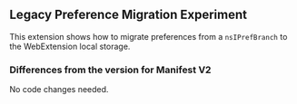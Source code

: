 ## Legacy Preference Migration Experiment

This extension shows how to migrate preferences from a `nsIPrefBranch` to the WebExtension local storage.

### Differences from the version for Manifest V2

No code changes needed.
